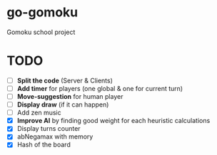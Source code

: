 # go-gomoku
Gomoku school project

# TODO
- [ ] **Split the code** (Server & Clients)
- [ ] **Add timer** for players (one global & one for current turn)
- [ ] **Move-suggestion** for human player
- [ ] **Display draw** (if it can happen)
- [ ] Add zen music
- [x] **Improve AI** by finding good weight for each heuristic calculations
- [x] Display turns counter
- [x] abNegamax with memory
- [x] Hash of the board
